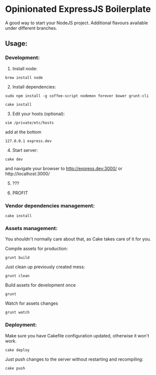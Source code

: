 # Opinionated ExpressJS Boilerplate

A good way to start your NodeJS project. Additional flavours available under different branches.

## Usage:
### Development:

1. Install node:

  `brew install node`

2. Install dependencies:

  `sudo npm install -g coffee-script nodemon forever bower grunt-cli`

  `cake install`

3. Edit your hosts (optional):

  `vim /private/etc/hosts`

  add at the bottom

  `127.0.0.1 express.dev`

4. Start server:

  `cake dev`

  and navigate your browser to http://express.dev:3000/ or http://localhost:3000/

5. ???

6. PROFIT

### Vendor dependencies management:

`cake install`

### Assets management:

You shouldn't normally care about that, as Cake takes care of it for you.

Compile assets for production:

  `grunt build`

Just clean up previously created mess:

  `grunt clean`

Build assets for development once

  `grunt`

Watch for assets changes

  `grunt watch`

### Deployment:

Make sure you have Cakefile configuration updated, otherwise it won't work.

  `cake deploy`

Just push changes to the server without restarting and recompiling:

  `cake push`
